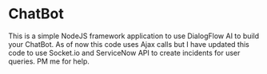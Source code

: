 # ChatBot
This is a simple NodeJS framework application to use DialogFlow AI to build your ChatBot. 
As of now this code uses Ajax calls but I have updated this code to use Socket.io and ServiceNow API to create incidents for user queries.
PM me for help.
